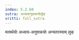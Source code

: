 ```yaml
---
index: 5.2.60
sutra: अध्यायानुवाकयोर्लुक्
vritti: full_sutra
---
```


मत्वर्थयोः अध्याय-अनुवाकयोः अन्यतरस्याम् लुक् 